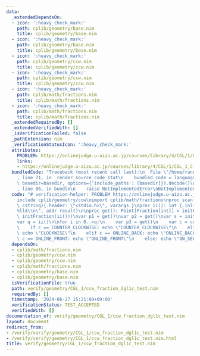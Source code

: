 ```yaml
---
data:
  _extendedDependsOn:
  - icon: ':heavy_check_mark:'
    path: cplib/geometry/base.nim
    title: cplib/geometry/base.nim
  - icon: ':heavy_check_mark:'
    path: cplib/geometry/base.nim
    title: cplib/geometry/base.nim
  - icon: ':heavy_check_mark:'
    path: cplib/geometry/ccw.nim
    title: cplib/geometry/ccw.nim
  - icon: ':heavy_check_mark:'
    path: cplib/geometry/ccw.nim
    title: cplib/geometry/ccw.nim
  - icon: ':heavy_check_mark:'
    path: cplib/math/fractions.nim
    title: cplib/math/fractions.nim
  - icon: ':heavy_check_mark:'
    path: cplib/math/fractions.nim
    title: cplib/math/fractions.nim
  _extendedRequiredBy: []
  _extendedVerifiedWith: []
  _isVerificationFailed: false
  _pathExtension: nim
  _verificationStatusIcon: ':heavy_check_mark:'
  attributes:
    PROBLEM: https://onlinejudge.u-aizu.ac.jp/courses/library/4/CGL/1/CGL_1_C
    links:
    - https://onlinejudge.u-aizu.ac.jp/courses/library/4/CGL/1/CGL_1_C
  bundledCode: "Traceback (most recent call last):\n  File \"/home/runner/.local/lib/python3.10/site-packages/onlinejudge_verify/documentation/build.py\"\
    , line 71, in _render_source_code_stat\n    bundled_code = language.bundle(stat.path,\
    \ basedir=basedir, options={'include_paths': [basedir]}).decode()\n  File \"/home/runner/.local/lib/python3.10/site-packages/onlinejudge_verify/languages/nim.py\"\
    , line 86, in bundle\n    raise NotImplementedError\nNotImplementedError\n"
  code: "# verification-helper: PROBLEM https://onlinejudge.u-aizu.ac.jp/courses/library/4/CGL/1/CGL_1_C\n\
    include cplib/geometry/ccw\nimport cplib/math/fractions\nproc scanf(formatstr:\
    \ cstring){.header: \"<stdio.h>\", varargs.}\nproc ii(): int {.inline.} = scanf(\"\
    %lld\\n\", addr result)\n\nproc get(): Point[Fraction[int]] = initPoint(initFraction(ii()),\
    \ initFraction(ii()))\nvar p1 = get()\nvar p2 = get()\nvar s = initLine(p1, p2)\n\
    var q = ii()\n\nfor i in 0..<q:\n    var p3 = get()\n    var c = ccw(s, p3)\n\
    \    if c == COUNTER_CLOCKWISE: echo \"COUNTER_CLOCKWISE\"\n    elif c == CLOCKWISE:\
    \ echo \"CLOCKWISE\"\n    elif c == ONLINE_BACK: echo \"ONLINE_BACK\"\n    elif\
    \ c == ONLINE_FRONT: echo \"ONLINE_FRONT\"\n    else: echo \"ON_SEGMENT\"\n"
  dependsOn:
  - cplib/math/fractions.nim
  - cplib/geometry/ccw.nim
  - cplib/geometry/ccw.nim
  - cplib/math/fractions.nim
  - cplib/geometry/base.nim
  - cplib/geometry/base.nim
  isVerificationFile: true
  path: verify/geometry/CGL_1/ccw_fraction_dgl1c_test.nim
  requiredBy: []
  timestamp: '2024-06-27 15:21:09+09:00'
  verificationStatus: TEST_ACCEPTED
  verifiedWith: []
documentation_of: verify/geometry/CGL_1/ccw_fraction_dgl1c_test.nim
layout: document
redirect_from:
- /verify/verify/geometry/CGL_1/ccw_fraction_dgl1c_test.nim
- /verify/verify/geometry/CGL_1/ccw_fraction_dgl1c_test.nim.html
title: verify/geometry/CGL_1/ccw_fraction_dgl1c_test.nim
---
```

